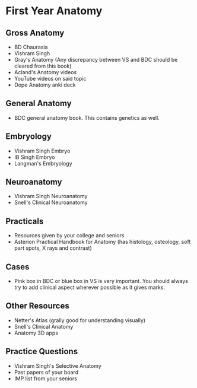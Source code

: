 # First Year Anatomy

## Gross Anatomy

- BD Chaurasia
- Vishram Singh
- Gray's Anatomy (Any discrepancy between VS and BDC should be cleared from this book)
- Acland's Anatomy videos
- YouTube videos on said topic
- Dope Anatomy anki deck

## General Anatomy

- BDC general anatomy book. This contains genetics as well.

## Embryology

- Vishram Singh Embryo
- IB Singh Embryo
- Langman's Embryology

## Neuroanatomy

- Vishram Singh Neuroanatomy
- Snell's Clinical Neuroanatomy

## Practicals

- Resources given by your college and seniors
- Asterion Practical Handbook for Anatomy (has histology, osteology, soft part spots, X rays and contrast)

## Cases

- Pink box in BDC or blue box in VS is very important. You should always try to add clinical aspect wherever possible
  as it gives marks.

## Other Resources

- Netter's Atlas (grally good for understanding visually)
- Snell's Clinical Anatomy
- Anatomy 3D apps

## Practice Questions

- Vishram Singh's Selective Anatomy
- Past papers of your board
- IMP list from your seniors
